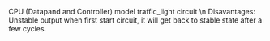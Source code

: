 
CPU (Datapand and Controller) model traffic_light circuit 
\n
Disavantages: Unstable output when first start circuit, it will get back to stable state after a few cycles.
